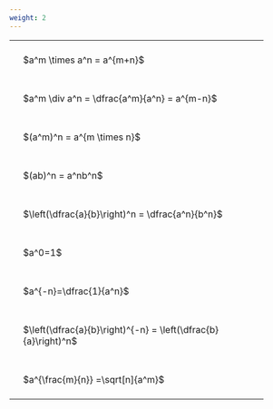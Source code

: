```yaml
---
weight: 2
---
```


<style type="text/css">
#T_258e7 th.col_heading {
  text-align: left;
  font-size: 1em;
}
#T_258e7 td {
  text-align: left;
  font-size: 1em;
  padding: 1.5em;
}
#T_258e7_row0_col0, #T_258e7_row1_col0, #T_258e7_row2_col0, #T_258e7_row3_col0, #T_258e7_row4_col0, #T_258e7_row5_col0, #T_258e7_row6_col0, #T_258e7_row7_col0, #T_258e7_row8_col0 {
  width: 400px;
  white-space: pre-wrap;
}
</style>
<table id="T_258e7">
  <thead>
  </thead>
  <tbody>
    <tr>
      <td id="T_258e7_row0_col0" class="data row0 col0" >$a^m \times a^n = a^{m+n}$</td>
    </tr>
    <tr>
      <td id="T_258e7_row1_col0" class="data row1 col0" >$a^m \div a^n = \dfrac{a^m}{a^n} = a^{m-n}$</td>
    </tr>
    <tr>
      <td id="T_258e7_row2_col0" class="data row2 col0" >$(a^m)^n = a^{m \times n}$</td>
    </tr>
    <tr>
      <td id="T_258e7_row3_col0" class="data row3 col0" >$(ab)^n = a^nb^n$</td>
    </tr>
    <tr>
      <td id="T_258e7_row4_col0" class="data row4 col0" >$\left(\dfrac{a}{b}\right)^n = \dfrac{a^n}{b^n}$</td>
    </tr>
    <tr>
      <td id="T_258e7_row5_col0" class="data row5 col0" >$a^0=1$</td>
    </tr>
    <tr>
      <td id="T_258e7_row6_col0" class="data row6 col0" >$a^{-n}=\dfrac{1}{a^n}$</td>
    </tr>
    <tr>
      <td id="T_258e7_row7_col0" class="data row7 col0" >$\left(\dfrac{a}{b}\right)^{-n} = \left(\dfrac{b}{a}\right)^n$</td>
    </tr>
    <tr>
      <td id="T_258e7_row8_col0" class="data row8 col0" >$a^{\frac{m}{n}} =\sqrt[n]{a^m}$</td>
    </tr>
  </tbody>
</table>
